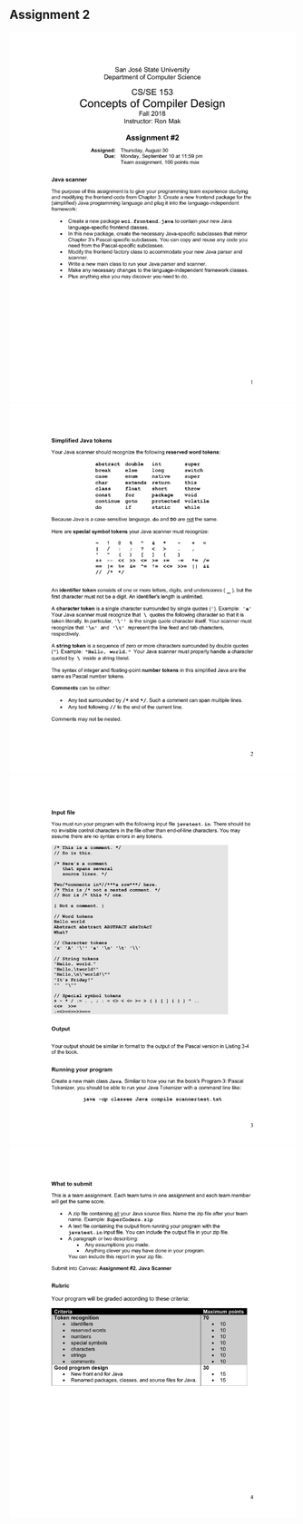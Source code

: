 ## Assignment 2
<img src = "/img/Assignment2-1.png" alt = "Assignment 2 page 1">
<img src = "/img/Assignment2-2.png" alt = "Assignment 2 page 2">
<img src = "/img/Assignment2-3.png" alt = "Assignment 2 page 3">
<img src = "/img/Assignment2-4.png" alt = "Assignment 2 page 4">